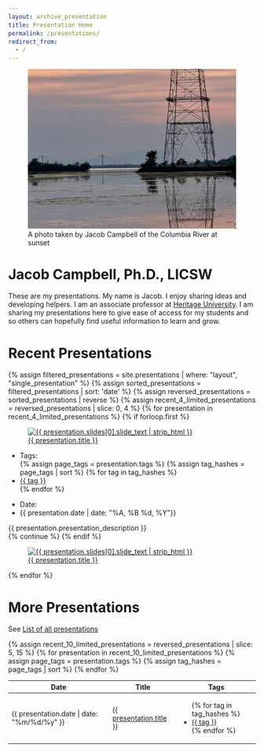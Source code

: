 ```yaml
---
layout: archive_presentation
title: Presentation Home
permalink: /presentations/
redirect_from:
  - /
---
```

<div class="container">
<div class="row">
  <figure class="figure col-md-3 col-sm-6">
    <img src="/assets/media/2024-columbia-river-sunset.jpeg" class="figure-img img-fluid rounded" alt="A photo taken by Jacob Campbell of the Columbia River at sunset. Displays a tower and the Blue Bridge  in the distrance.">
    <figcaption class="figure-caption fs-9">A photo taken by Jacob Campbell of the Columbia River at sunset</figcaption>
  </figure>
  <div class="col-md-9 col-lg-6">
    <h1 class="fw-bolder">Jacob Campbell, Ph.D., LICSW</h1>
    <p>These are my presentations. My name is Jacob. I enjoy sharing ideas and developing helpers. I am an associate professor at <a href="https://heritage.edu">Heritage University</a>. I am sharing my presentations here to give ease of access for my students and so others can hopefully find useful information to learn and grow.</p>
  </div>
</div>
</div>

<h1 class="fw-bolder text-center">Recent Presentations</h1>
  <div class="container">
    <div class="row">
      <div class="col-md-8">
      {% assign filtered_presentations = site.presentations | where: "layout", "single_presentation" %}
      {% assign sorted_presentations = filtered_presentations | sort: 'date' %}
      {% assign reversed_presentations = sorted_presentations | reverse %}
      {% assign recent_4_limited_presentations = reversed_presentations | slice: 0, 4 %}
      {% for presentation in recent_4_limited_presentations %}
        {% if forloop.first %}
          <a href="{{ presentation.permalink }}"><figure class="figure">
            <img src="{{ presentation.permalink }}{{ presentation.slides[0].slide_name }}" class="figure-img img-fluid rounded" alt="{{ presentation.slides[0].slide_text | strip_html }}">
            <figcaption class="figure-caption fs-4">{{ presentation.title }}</figcaption>
          </figure></a>
            <div class="row">
              <ul class="list-inline my-0">
                <li class="list-inline-item icon-link fw-bold"><i class="fa-solid fa-tag"></i> Tags:</li>
                {% assign page_tags = presentation.tags %}
                {% assign tag_hashes = page_tags | sort %}
                {% for tag in tag_hashes %}
                  <li class="list-inline-item"><a href="{{ site.baseurl }}/presentations/presentation-tags/#{{ tag | slugify }}">{{ tag }}</a></li>
                {% endfor %}
              </ul>
            </div>
        <div class="row">
          <ul class="list-inline">
            <li class="list-inline-item icon-link fw-bold"><i class="fa-solid fa-calendar-days"></i> Date:</li>
            <li class="list-inline-item">{{ presentation.date | date: "%A, %B %d, %Y"}}</li>
          </ul>
        </div>
    <div class="row">
        {{ presentation.presentation_description }}
    </div>
      </div>
      <div class="col">
        {% continue %}
    {% endif %}
        <a href="{{ presentation.permalink }}"><figure class="figure">
          <img src="{{ presentation.permalink }}{{ presentation.slides[0].slide_name }}" class="figure-img img-fluid rounded" alt="{{ presentation.slides[0].slide_text | strip_html }}">
          <figcaption class="figure-caption fs-6">{{ presentation.title }}</figcaption>
        </figure></a>  
  {% endfor %}
      </div>
    </div>

<h1 class="fw-bolder text-center">More Presentations</h1>
<p class="text-center">See <a href="{{ site.baseurl }}/presentations/all-presentations/">List of all presentations</a></p>
<table class="table table-sm">
  <thead>
    <tr>
      <th scope="col">Date</th>
      <th scope="col">Title</th>
      <th scope="col">Tags</th>
    </tr>
  </thead>
  <tbody>
    {% assign recent_10_limited_presentations = reversed_presentations | slice: 5, 15 %}
    {% for presentation in recent_10_limited_presentations %}
    {% assign page_tags = presentation.tags %}
    {% assign tag_hashes = page_tags | sort %}
    <tr class="align-middle">
      <td>{{ presentation.date | date: "%m/%d/%y" }}</td>
      <td><a href="{{ presentation.permalink }}">{{ presentation.title }}</a></td>
      <td>
        <ul class="list-unstyled">
          {% for tag in tag_hashes %}
          <li><a href="{{ site.baseurl }}/presentations/presentation-tags/#{{ tag | slugify }}">{{ tag }}</a></li>
          {% endfor %}
        </ul>
      </td>
    </tr>
{% endfor %}
</tbody>
</table>
</div>